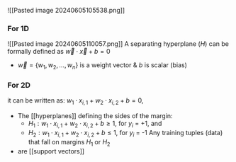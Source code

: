 ![[Pasted image 20240605105538.png]]

### For 1D
![[Pasted image 20240605110057.png]]
A separating hyperplane ($H$) can be formally defined as $\vec{w}\cdot \vec{x} +b=0$
- $\vec{w} = \{w_1, w_2, ..., w_n\}$ is a weight vector & $b$ is scalar (bias)
### For 2D
it can be written as: $w_1\cdot x_{i,1}+w_2\cdot x_{i,2}+b =0$,
- The [[hyperplanes]] defining the sides of the margin:
	- $H_1:w_1\cdot x_{i,1}+w_2\cdot x_{i,2}+b\ge 1$, for $y_i$ = +1, and
	- $H_2:w_1\cdot x_{i,1}+w_2\cdot x_{i,2}+b\le 1$, for $y_i$ = -1
Any training tuples (data) that fall on margins $H_1$ or $H_2$ 
-  are [[support vectors]]